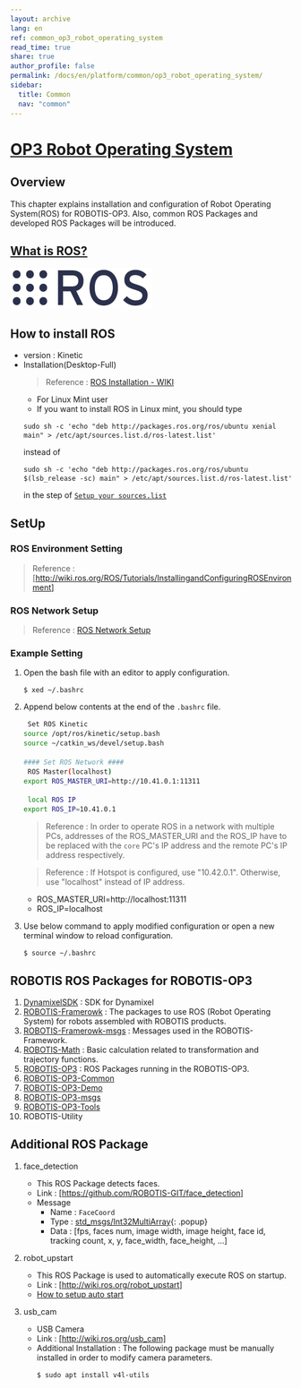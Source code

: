 ```yaml
---
layout: archive
lang: en
ref: common_op3_robot_operating_system
read_time: true
share: true
author_profile: false
permalink: /docs/en/platform/common/op3_robot_operating_system/
sidebar:
  title: Common
  nav: "common"
---
```


# [OP3 Robot Operating System](#op3-robot-operating-system)

## Overview
This chapter explains installation and configuration of Robot Operating System(ROS) for ROBOTIS-OP3. Also, common ROS Packages and developed ROS Packages will be introduced.  



## [What is ROS?]

![](/assets/images/platform/op3/ros_image.png)


## How to install ROS
 - version : Kinetic  
 - Installation(Desktop-Full)  
   > Reference : [ROS Installation - WIKI]  
     - For Linux Mint user  
     - If you want to install ROS in Linux mint, you should type 
      ```
      sudo sh -c 'echo "deb http://packages.ros.org/ros/ubuntu xenial main" > /etc/apt/sources.list.d/ros-latest.list'
      ```
      instead of
      ```
      sudo sh -c 'echo "deb http://packages.ros.org/ros/ubuntu $(lsb_release -sc) main" > /etc/apt/sources.list.d/ros-latest.list'
      ```
      in the step of [`Setup your sources.list`]


## SetUp
### ROS Environment Setting
> Reference : [http://wiki.ros.org/ROS/Tutorials/InstallingandConfiguringROSEnvironment]

### ROS Network Setup
> Reference : [ROS Network Setup]  

### Example Setting
  1. Open the bash file with an editor to apply configuration.  
     ```
     $ xed ~/.bashrc
     ```

  2. Append below contents at the end of the `.bashrc` file.  
     ```bash    
      Set ROS Kinetic
     source /opt/ros/kinetic/setup.bash
     source ~/catkin_ws/devel/setup.bash

     #### Set ROS Network ####
      ROS Master(localhost)
     export ROS_MASTER_URI=http://10.41.0.1:11311

      local ROS IP
     export ROS_IP=10.41.0.1
     ```

     > Reference : In order to operate ROS in a network with multiple PCs, addresses of the ROS_MASTER_URI and the ROS_IP have to be replaced with the `core` PC's IP address and the remote PC's IP address respectively.  

     > Reference : If Hotspot is configured, use "10.42.0.1". Otherwise, use "localhost" instead of IP address.
       - ROS_MASTER_URI=http://localhost:11311
       - ROS_IP=localhost

  3. Use below command to apply modified configuration or open a new terminal window to reload configuration.  
     ```
     $ source ~/.bashrc
     ```

## ROBOTIS ROS Packages for ROBOTIS-OP3  
 1. [DynamixelSDK] : SDK for Dynamixel  
 2. [ROBOTIS-Framerowk] : The packages to use ROS (Robot Operating System) for robots assembled with ROBOTIS products.  
 3. [ROBOTIS-Framerowk-msgs] : Messages used in the ROBOTIS-Framework.  
 4. [ROBOTIS-Math] : Basic calculation related to transformation and trajectory functions.  
 5. [ROBOTIS-OP3] : ROS Packages running in the ROBOTIS-OP3.
 6. [ROBOTIS-OP3-Common]
 7. [ROBOTIS-OP3-Demo]  
 8. [ROBOTIS-OP3-msgs]  
 9. [ROBOTIS-OP3-Tools]  
 10. ROBOTIS-Utility


## Additional ROS Package
 1. face_detection  
    - This ROS Package detects faces.  
    - Link : [https://github.com/ROBOTIS-GIT/face_detection]  
    - Message  
       - Name : `FaceCoord`  
       - Type : [std_msgs/Int32MultiArray]{: .popup}
       - Data : [fps, faces num, image width, image height, face id, tracking count, x, y, face_width, face_height, ...]  

 2. robot_upstart  
    - This ROS Package is used to automatically execute ROS on startup.  
    - Link : [http://wiki.ros.org/robot_upstart]
    - [How to setup auto start]  

 3. usb_cam  
    - USB Camera  
    - Link : [http://wiki.ros.org/usb_cam]  
    - Additional Installation : The following package must be manually installed in order to modify camera parameters.  
      ```
      $ sudo apt install v4l-utils
      ```  
[std_msgs/Int32MultiArray]: /docs/en/popup/std_msgs_Int32MultiArray_msg/


[https://github.com/ROBOTIS-GIT/face_detection]: https://github.com/ROBOTIS-GIT/face_detection
[What is ROS?]: http://www.ros.org/about-ros/
[ROS Installation - WIKI]: http://wiki.ros.org/kinetic/Installation/Ubuntu
[`Setup your sources.list`]: http://wiki.ros.org/kinetic/Installation/Ubuntu#Installation.2BAC8-Ubuntu.2BAC8-Sources.Setup_your_sources.list
[http://wiki.ros.org/ROS/Tutorials/InstallingandConfiguringROSEnvironment]: http://wiki.ros.org/ROS/Tutorials/InstallingandConfiguringROSEnvironment
[ROS Network Setup]: http://wiki.ros.org/ROS/NetworkSetup
[DynamixelSDK]: /docs/en/platform/software/robotis_framework_packages/#dynamixelsdk
[ROBOTIS-Framerowk]: /docs/en/platform/software/robotis_framework_packages/#robotis-framework
[ROBOTIS-Framerowk-msgs]: /docs/en/platform/software/robotis_framework_packages/#robotis-framework-msgs
[ROBOTIS-Math]: /docs/en/platform/common/robotis_math/#robotis-math
[ROBOTIS-OP3]: /docs/en/platform/op3/robotis_ros_packages/#robotis-op3
[ROBOTIS-OP3-Demo]: /docs/en/platform/op3/robotis_ros_packages/#robotis-op3-demo
[ROBOTIS-OP3-msgs]: /docs/en/platform/op3/robotis_ros_packages/#robotis-op3-msgs
[ROBOTIS-OP3-Tools]: /docs/en/platform/op3/robotis_ros_packages/#robotis-op3-tools
[ROBOTIS-OP3-Common]: /docs/en/platform/op3/robotis_ros_packages/#robotis-op3-common
[http://wiki.ros.org/robot_upstart]: http://wiki.ros.org/robot_upstart
[How to setup auto start]: OP3-How-to-kill-the-demo-program#31-start-demo-program-on-start
[http://wiki.ros.org/usb_cam]: http://wiki.ros.org/usb_cam
